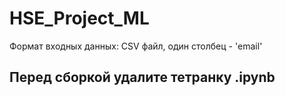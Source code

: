 # HSE_Project_ML
Формат входных данных:
CSV файл, один столбец - 'email'

## Перед сборкой удалите тетранку .ipynb
